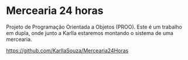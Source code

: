 # Mercearia 24 horas
Projeto de Programação Orientada a Objetos (PROO).
Este é um trabalho em dupla, onde junto a Karlla estaremos montando o sistema de uma mercearia.


https://github.com/KarllaSouza/Mercearia24Horas
